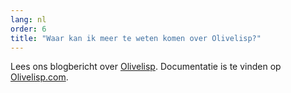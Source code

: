 ```yaml
---
lang: nl
order: 6
title: "Waar kan ik meer te weten komen over Olivelisp?"
---
```


Lees ons blogbericht over [Olivelisp](https://www.Olive.net/2019/11/27/Olivelisp.en.html). Documentatie is te vinden op [Olivelisp.com](https://Olivelisp.com).
